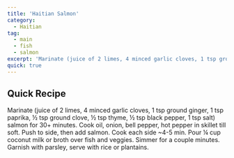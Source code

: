 ```yaml
---
title: 'Haitian Salmon'
category:
  - Haitian
tag:
  - main
  - fish
  - salmon
excerpt: 'Marinate (juice of 2 limes, 4 minced garlic cloves, 1 tsp ground ginger, 1 tsp paprika, ½ tsp ground clove, ½ tsp thyme, ½ tsp black pepper, 1 tsp salt) salmon for 30+ minutes. Cook oil, onion, bell pepper, hot pepper in skillet till soft. Push to side, then add salmon. Cook each side ~4-5 min. Pour ¼ cup coconut milk or broth over fish and veggies. Simmer for a couple minutes. Garnish with parsley, serve with rice or plantains. '
quick: true
---
```


## Quick Recipe

Marinate (juice of 2 limes, 4 minced garlic cloves, 1 tsp ground ginger, 1 tsp paprika, ½ tsp ground clove, ½ tsp thyme, ½ tsp black pepper, 1 tsp salt) salmon for 30+ minutes. Cook oil, onion, bell pepper, hot pepper in skillet till soft. Push to side, then add salmon. Cook each side ~4-5 min. Pour ¼ cup coconut milk or broth over fish and veggies. Simmer for a couple minutes. Garnish with parsley, serve with rice or plantains.
